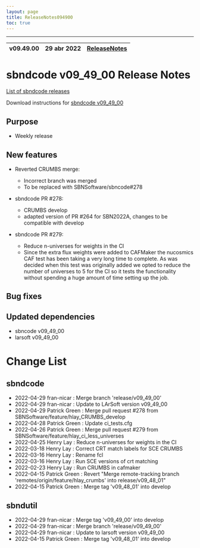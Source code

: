 ```yaml
---
layout: page
title: ReleaseNotes094900
toc: true
---
```


-----------------------------------------------------------------------------
| v09.49.00 | 29 abr 2022 | [ReleaseNotes](ReleaseNotes094900.html) |
| --- | --- | --- |



sbndcode v09_49_00 Release Notes
=======================================================================================

[List of sbndcode releases](List_of_SBND_code_releases.html)

Download instructions for [sbndcode v09_49_00](http://scisoft.fnal.gov/scisoft/bundles/sbnd/v09_49_00/sbndcode-v09_49_00.html)

Purpose
---------------------------------------------------
* Weekly release

New features
---------------------------------------------------
* Reverted CRUMBS merge:
  * Incorrect branch was merged
  * To be replaced with SBNSoftware/sbncode#278
  
* sbndcode PR #278:
  * CRUMBS develop
  * adapted version of PR #264 for SBN2022A, changes to be compatible with develop
  
* sbndcode PR #279:
  * Reduce n-universes for weights in the CI
  * Since the extra flux weights were added to CAFMaker the nucosmics CAF test has been taking a very long time to complete. As was decided when this test was originally added we opted to reduce the number of universes to 5 for the CI so it tests the functionality without spending a huge amount of time setting up the job.

Bug fixes
---------------------------------------------------

Updated dependencies
---------------------------------------------------
* sbncode v09_49_00
* larsoft v09_49_00

Change List
==========================================

sbndcode
---------------------------------------------------

* 2022-04-29  fran-nicar : Merge branch 'release/v09_49_00'
* 2022-04-29  fran-nicar : Update to LArSoft version v09_49_00
* 2022-04-29  Patrick Green : Merge pull request #278 from SBNSoftware/feature/hlay_CRUMBS_develop
* 2022-04-28  Patrick Green : Update ci_tests.cfg
* 2022-04-26  Patrick Green : Merge pull request #279 from SBNSoftware/feature/hlay_ci_less_universes
* 2022-04-25  Henry Lay : Reduce n-universes for weights in the CI
* 2022-03-18  Henry Lay : Correct CRT match labels for SCE CRUMBS
* 2022-03-16  Henry Lay : Rename fcl
* 2022-03-16  Henry Lay : Run SCE versions of crt matching
* 2022-02-23  Henry Lay : Run CRUMBS in cafmaker
* 2022-04-15  Patrick Green : Revert "Merge remote-tracking branch 'remotes/origin/feature/hlay_crumbs' into release/v09_48_01"
* 2022-04-15  Patrick Green : Merge tag 'v09_48_01' into develop

sbndutil
---------------------------------------------------

* 2022-04-29  fran-nicar : Merge tag 'v09_49_00' into develop
* 2022-04-29  fran-nicar : Merge branch 'release/v09_49_00'
* 2022-04-29  fran-nicar : Update to larsoft version v09_49_00
* 2022-04-15  Patrick Green : Merge tag 'v09_48_01' into develop
